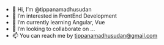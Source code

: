 - 👋 Hi, I’m @tippanamadhusudan
- 👀 I’m interested in FrontEnd Development
- 🌱 I’m currently learning Angular, Vue
- 💞️ I’m looking to collaborate on ...
- 📫 You can reach me by tippanamadhusudan@gmail.com

<!---
tippanamadhusudan/tippanamadhusudan is a ✨ special ✨ repository because its `README.md` (this file) appears on your GitHub profile.
You can click the Preview link to take a look at your changes.
--->
